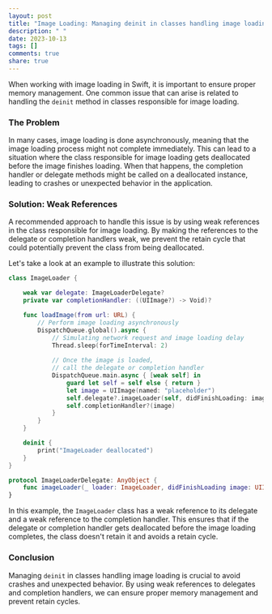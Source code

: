 ```yaml
---
layout: post
title: "Image Loading: Managing deinit in classes handling image loading"
description: " "
date: 2023-10-13
tags: []
comments: true
share: true
---
```


When working with image loading in Swift, it is important to ensure proper memory management. One common issue that can arise is related to handling the `deinit` method in classes responsible for image loading.

### The Problem
In many cases, image loading is done asynchronously, meaning that the image loading process might not complete immediately. This can lead to a situation where the class responsible for image loading gets deallocated before the image finishes loading. When that happens, the completion handler or delegate methods might be called on a deallocated instance, leading to crashes or unexpected behavior in the application.

### Solution: Weak References
A recommended approach to handle this issue is by using weak references in the class responsible for image loading. By making the references to the delegate or completion handlers weak, we prevent the retain cycle that could potentially prevent the class from being deallocated.

Let's take a look at an example to illustrate this solution:

```swift
class ImageLoader {

    weak var delegate: ImageLoaderDelegate?
    private var completionHandler: ((UIImage?) -> Void)?

    func loadImage(from url: URL) {
        // Perform image loading asynchronously
        DispatchQueue.global().async {
            // Simulating network request and image loading delay
            Thread.sleep(forTimeInterval: 2)
            
            // Once the image is loaded,
            // call the delegate or completion handler
            DispatchQueue.main.async { [weak self] in
                guard let self = self else { return }
                let image = UIImage(named: "placeholder")
                self.delegate?.imageLoader(self, didFinishLoading: image)
                self.completionHandler?(image)
            }
        }
    }

    deinit {
        print("ImageLoader deallocated")
    }
}

protocol ImageLoaderDelegate: AnyObject {
    func imageLoader(_ loader: ImageLoader, didFinishLoading image: UIImage?)
}
```

In this example, the `ImageLoader` class has a weak reference to its delegate and a weak reference to the completion handler. This ensures that if the delegate or completion handler gets deallocated before the image loading completes, the class doesn't retain it and avoids a retain cycle.

### Conclusion
Managing `deinit` in classes handling image loading is crucial to avoid crashes and unexpected behavior. By using weak references to delegates and completion handlers, we can ensure proper memory management and prevent retain cycles.